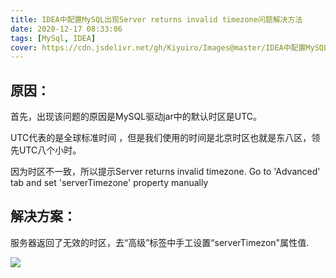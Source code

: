 ```yaml
---
title: IDEA中配置MySQL出现Server returns invalid timezone问题解决方法
date: 2020-12-17 08:33:06
tags: [MySql, IDEA]
cover: https://cdn.jsdelivr.net/gh/Kiyuiro/Images@master/IDEA中配置MySQL出现Server-returns-invalid-timezone问题解决方法/cover-2021-11-18-11-02-37-0721a860f4791b9fba20da6dcccad7a3-5b904f.png
---
```


## 原因：
首先，出现该问题的原因是MySQL驱动jar中的默认时区是UTC。

UTC代表的是全球标准时间 ，但是我们使用的时间是北京时区也就是东八区，领先UTC八个小时。

因为时区不一致，所以提示Server returns invalid timezone. Go to 'Advanced' tab and set 'serverTimezone' property manually

## 解决方案：
服务器返回了无效的时区，去“高级”标签中手工设置“serverTimezon"属性值.

![](https://cdn.jsdelivr.net/gh/Kiyuiro/Images@master/IDEA中配置MySQL出现Server-returns-invalid-timezone问题解决方法/cover-2021-11-18-11-02-37-0721a860f4791b9fba20da6dcccad7a3-5b904f.png)